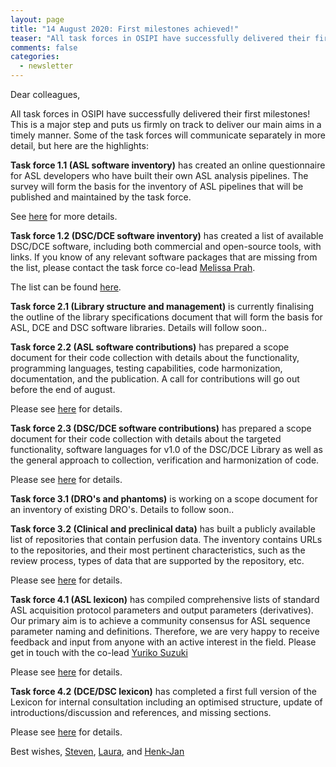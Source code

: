 ```yaml
---
layout: page
title: "14 August 2020: First milestones achieved!"
teaser: "All task forces in OSIPI have successfully delivered their first milestones."
comments: false
categories:
  - newsletter
---
```


Dear colleagues,

All task forces in OSIPI have successfully delivered their first milestones! This is a major step and puts us firmly on track to deliver our main aims in a timely manner. Some of the task forces will communicate separately in more detail, but here are the highlights:

**Task force 1.1 (ASL software inventory)** has created an online questionnaire for ASL developers who have built their own ASL analysis pipelines. The survey will form the basis for the inventory of ASL pipelines that will be published and maintained by the task force. 

See [here](https://docs.google.com/forms/d/e/1FAIpQLSf-4_pBXFA31htMNPZo1kQgcY0EJ5_AWxjyvkkYIQVGUHo6sg/viewform) for more details.

**Task force 1.2 (DSC/DCE software inventory)** has created a list of available DSC/DCE software, including both commercial and open-source tools, with links. If you know of any relevant software packages that are missing from the list, please contact the task force co-lead [Melissa Prah](mailto:mprah@mcw.edu).

The list can be found [here](https://drive.google.com/file/d/14avwqgQv6l0Uw7xExz9P0w-rwwY-e2cA/view). 

**Task force 2.1 (Library structure and management)** is currently finalising the outline of the library specifications document that will form the basis for ASL, DCE and DSC software libraries. Details will follow soon..

**Task force 2.2 (ASL software contributions)** has prepared a scope document for their code collection with details about the functionality, programming languages, testing capabilities, code harmonization, documentation, and the publication. A call for contributions will go out before the end of august. 

Please see [here](https://docs.google.com/document/d/1ioVbJKTfeoIGwCYcq6IsWwl9o_W4wRfeSFHXo6msCQQ/edit#) for details. 

**Task force 2.3 (DSC/DCE software contributions)** has prepared a scope document for their code collection with details about the targeted functionality, software languages for v1.0 of the DSC/DCE Library as well as the general approach to collection, verification and harmonization of code. 

Please see [here](https://docs.google.com/document/d/1SmGhdzUPREHjpGtSEQohmIYz1Fi-XmHm0R8_Qp8xCuI/edit#heading=h.qbn3y9arw2jn) for details. 

**Task force 3.1 (DRO's and phantoms)** is working on a scope document for an inventory of existing DRO's. Details to follow soon..

**Task force 3.2 (Clinical and preclinical data)** has built a publicly available list of repositories that contain perfusion data. The inventory contains URLs to the repositories, and their most pertinent characteristics, such as the review process, types of data that are supported by the repository, etc. 

Please see [here](https://docs.google.com/spreadsheets/d/1CF-Vvii6IUWf-ZUbmDUhgCf2RXAxtw4E4kIGO_HQWKY/edit#gid=1936606832) for details. 

**Task force 4.1 (ASL lexicon)** has compiled comprehensive lists of standard ASL acquisition protocol parameters and output parameters (derivatives). Our primary aim is to achieve a community consensus for ASL sequence parameter naming and definitions. Therefore, we are very happy to receive feedback and input from anyone with an active interest in the field. Please get in touch with the co-lead [Yuriko Suzuki](mailto:yuriko.suzuki@eng.ox.ac.uk)

Please see [here](https://docs.google.com/document/d/1vj0Tp4yur4dpJntF90yy2bOBUx33FG-w/edit) for details. 

**Task force 4.2 (DCE/DSC lexicon)** has completed a first full version of the Lexicon for internal consultation including an optimised structure, update of introductions/discussion and references, and missing sections. 

Please see [here](https://docs.google.com/document/d/13OwzpbuMDrbCQZaN0p9_kyK8dTWu2VHaaU_wsQAP4C4/edit#heading=h.pto97fttpbsb) for details. 



Best wishes,
<a href="mailto:s.sourbron@sheffield.ac.uk">Steven</a>, <a href="mailto:laura.bell@barrowneuro.org">Laura</a>, and <a href="mailto:henkjanmutsaerts@gmail.com">Henk-Jan</a>
